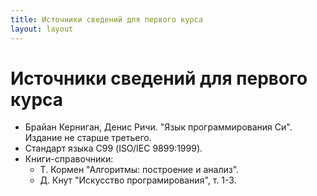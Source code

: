 ```yaml
---
title: Источники сведений для первого курса
layout: layout
---
```

Источники сведений для первого курса
====================================
  - Брайан Керниган, Денис Ричи. "Язык программирования Си". Издание не старше третьего.
  - Стандарт языка С99 (ISO/IEC 9899:1999).
  - Книги-справочники:
    - Т. Кормен "Алгоритмы: построение и анализ".
    - Д. Кнут "Искусство програмирования", т. 1-3.
